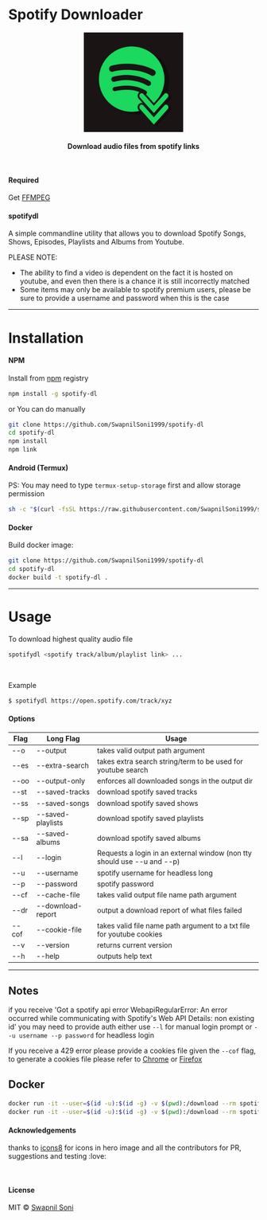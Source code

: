 # Spotify Downloader 
<p align="center">
  <img src="./hero.png" height="200px"/>
  <br><br>
  <b>Download audio files from spotify links</b>
  <br>
</p>

&nbsp;

#### Required
Get [FFMPEG](https://ffmpeg.org/download.html)

#### spotifydl

A simple commandline utility that allows you to download Spotify Songs, Shows, Episodes, Playlists and Albums from Youtube.

PLEASE NOTE: 
* The ability to find a video is dependent on the fact it is hosted on youtube, and even then there is a chance it is still incorrectly matched
* Some items may only be available to spotify premium users, please be sure to provide a username and password when this is the case

<hr>

# Installation

#### NPM

Install from [npm](https://www.npmjs.com/package/spotify-dl) registry

```sh
npm install -g spotify-dl
```
or You can do manually
```sh
git clone https://github.com/SwapnilSoni1999/spotify-dl
cd spotify-dl
npm install
npm link
```

#### Android (Termux)
PS: You may need to type `termux-setup-storage` first and allow storage permission
```sh
sh -c "$(curl -fsSL https://raw.githubusercontent.com/SwapnilSoni1999/spotify-dl/master/tools/termux.sh)"
```

#### Docker

Build docker image:
```sh
git clone https://github.com/SwapnilSoni1999/spotify-dl
cd spotify-dl
docker build -t spotify-dl .
```

<hr>

# Usage

To download highest quality audio file
```sh
spotifydl <spotify track/album/playlist link> ...
```

&nbsp;

Example
```sh
$ spotifydl https://open.spotify.com/track/xyz

```

#### Options
| Flag  | Long Flag         | Usage                                                                   |
| ----- | ----------------- | ----------------------------------------------------------------------- |
| --o   | --output          | takes valid output path argument                                        |
| --es  | --extra-search    | takes extra search string/term to be used for youtube search            |
| --oo  | --output-only     | enforces all downloaded songs in the output dir                         |
| --st  | --saved-tracks    | download spotify saved tracks                                           |
| --ss  | --saved-songs     | download spotify saved shows                                            |
| --sp  | --saved-playlists | download spotify saved playlists                                        |
| --sa  | --saved-albums    | download spotify saved albums                                           |
| --l   | --login           | Requests a login in an external window (non tty should use --u and --p) |
| --u   | --username        | spotify username for headless long                                      |
| --p   | --password        | spotify password                                                        |
| --cf  | --cache-file      | takes valid output file name path argument                              |
| --dr  | --download-report | output a download report of what files failed                           |
| --cof | --cookie-file     | takes valid file name path argument to a txt file for youtube cookies   |
| --v   | --version         | returns current version                                                 |
| --h   | --help            | outputs help text                                                       |
<hr>

## Notes

if you receive 'Got a spotify api error WebapiRegularError: An error occurred while communicating with Spotify's Web API
Details: non existing id'  you may need to provide auth either use `--l` for manual login prompt or `--u username --p password` for headless login

If you receive a 429 error please provide a cookies file given the `--cof` flag, to generate a cookies file please refer to [Chrome](https://chrome.google.com/webstore/detail/njabckikapfpffapmjgojcnbfjonfjfg) or [Firefox](https://github.com/rotemdan/ExportCookies)

## Docker
```sh
docker run -it --user=$(id -u):$(id -g) -v $(pwd):/download --rm spotify-dl <options-to-spotify-dl defaults to --help>
docker run -it --user=$(id -u):$(id -g) -v $(pwd):/download --rm spotify-dl "https://open.spotify.com/...."
```

#### Acknowledgements

thanks to [icons8](https://icons8.com) for icons in hero image
and all the contributors for PR, suggestions and testing :love:

&nbsp;

#### License

MIT © [Swapnil Soni](https://github.com/SwapnilSoni1999)
